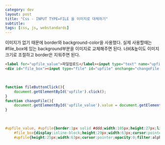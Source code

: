 ```yaml
---
category: dev
layout: post
title: "Css - INPUT TYPE=FILE 을 이미지로 대체하기"
subtitle: 
tags: [css, js, webstandards]
---
```

이미지가 없기 때문에 border와 background-color을 사용했다. 실제 사용할때는 #file_box에 있는 background부분을 이미지로 교체해주면 된다. 너비&amp;높이도 이미지 크기로 조절하고 border은 지워주면 된다.
<!--more-->

```html
<label for="upfile_value">파일업로드</label><input type="text" name="upfile_value" id="upfile_value" onclick="fileButtonClick();" readonly />
<div id="file_box"><input type="file" id="upfile" onchange="changeFile()" name="upfile"></div>
```
<br>

```js
function fileButtonClick(){
    document.getElementById('upfile').click();
}
function changeFile(){
    document.getElementById('upfile_value').value = document.getElementById('upfile').value;
}
```

<br>

```css
#upfile_value, #upfile{border:1px solid #ddd;width:105px;height:27px;line-height:27px;text-indent:5px;}
	#file_box{display:inline-block;height:29px;width:63px;cursor:pointer;overflow:hidden;vertical-align:middle;background:#eee;border:1px solid #666;}
	#upfile{height:25px;width:63px;cursor:pointer;opacity:0;filter:alpha(opacity=0);}
```